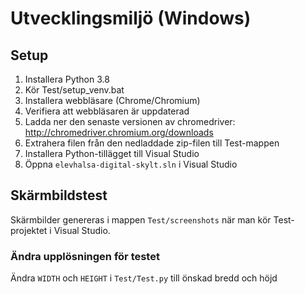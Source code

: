 # Utvecklingsmiljö (Windows)
## Setup
1) Installera Python 3.8
2) Kör Test/setup_venv.bat
3) Installera webbläsare (Chrome/Chromium)
4) Verifiera att webbläsaren är uppdaterad
5) Ladda ner den senaste versionen av chromedriver: http://chromedriver.chromium.org/downloads
6) Extrahera filen från den nedladdade zip-filen till Test-mappen
7) Installera Python-tillägget till Visual Studio
8) Öppna `elevhalsa-digital-skylt.sln` i Visual Studio

## Skärmbildstest
Skärmbilder genereras i mappen `Test/screenshots` när man kör Test-projektet i Visual Studio.

### Ändra upplösningen för testet
Ändra `WIDTH` och `HEIGHT` i `Test/Test.py` till önskad bredd och höjd